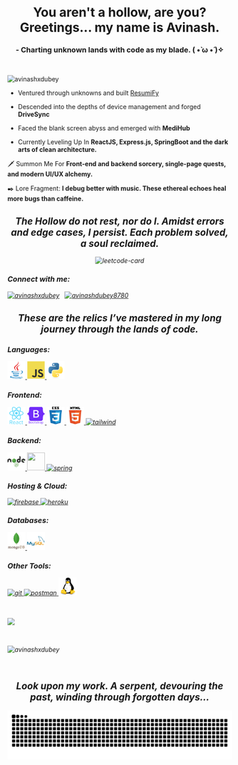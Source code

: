 <h1 align="center">You aren't a hollow, are you? Greetings... my name is Avinash.</h1> 
<h3 align="center">- Charting unknown lands with code as my blade. ( •̀ ω •́ )✧</h3><br>

<p align="left"><img src="https://github-profile-trophy.vercel.app/?username=avinashxdubey&cache_bust=1&theme=gruvbox" alt="avinashxdubey" /></a> </p>

- Ventured through unknowns and built [ResumiFy](https://resumify-woad.vercel.app/)
  
- Descended into the depths of device management and forged **DriveSync**
  
- Faced the blank screen abyss and emerged with **MediHub**
  
- Currently Leveling Up In **ReactJS, Express.js, SpringBoot and the dark arts of clean architecture.**

 🗡️  Summon Me For **Front-end and backend sorcery, single-page quests, and modern UI/UX alchemy.**

 ✒️  Lore Fragment: **I debug better with music. These ethereal echoes heal more bugs than caffeine.** <br>

 <div align="center">
    <h2><i>The Hollow do not rest, nor do I. Amidst errors and edge cases, I persist. Each problem solved, a soul reclaimed.</h2>
   <p>
     <img alt="leetcode-card" src="https://leetcard.jacoblin.cool/AvinashDubey8780?theme=dark&font=Average%20Sans&ext=heatmap">
   </p>
 </div>

<h3 align="left">Connect with me:</h3>
<p align="left" style="margin4px">
<a href="https://linkedin.com/in/avinashxdubey" target="blank" ><img align="center" src="https://raw.githubusercontent.com/rahuldkjain/github-profile-readme-generator/master/src/images/icons/Social/linked-in-alt.svg" alt="avinashxdubey" height="30" width="40" /></a>     
&nbsp;&nbsp;<a href="https://www.leetcode.com/avinashdubey8780" target="blank"><img align="center" src="https://raw.githubusercontent.com/rahuldkjain/github-profile-readme-generator/master/src/images/icons/Social/leet-code.svg" alt="avinashdubey8780" height="30" width="40" /></a>
</p>

<div>
  <h2 align="center"><i>These are the relics I’ve mastered in my long journey through the lands of code.</h2>
  <div align="left">
  <h3>Languages: </h3>
  <p>
    <a href="https://www.java.com" target="_blank" rel="noreferrer">
      <img src="https://raw.githubusercontent.com/devicons/devicon/master/icons/java/java-original.svg" alt="java" width="40" height="40"/>
    </a>
    <a href="https://developer.mozilla.org/en-US/docs/Web/JavaScript" target="_blank" rel="noreferrer">
      <img src="https://raw.githubusercontent.com/devicons/devicon/master/icons/javascript/javascript-original.svg" alt="javascript" width="40" height="40"/>
    </a>
    <a href="https://www.python.org" target="_blank" rel="noreferrer">
      <img src="https://raw.githubusercontent.com/devicons/devicon/master/icons/python/python-original.svg" alt="python" width="40" height="40"/>
    </a>
  </p>
  
  <h3>Frontend:</h3>
  <p>
    <a href="https://reactjs.org/" target="_blank" rel="noreferrer">
      <img src="https://raw.githubusercontent.com/devicons/devicon/master/icons/react/react-original-wordmark.svg" alt="react" width="40" height="40"/>
    </a>
    <a href="https://getbootstrap.com" target="_blank" rel="noreferrer">
      <img src="https://raw.githubusercontent.com/devicons/devicon/master/icons/bootstrap/bootstrap-plain-wordmark.svg" alt="bootstrap" width="40" height="40"/>
    </a>
    <a href="https://www.w3schools.com/css/" target="_blank" rel="noreferrer">
      <img src="https://raw.githubusercontent.com/devicons/devicon/master/icons/css3/css3-original-wordmark.svg" alt="css3" width="40" height="40"/>
    </a>
    <a href="https://www.w3.org/html/" target="_blank" rel="noreferrer">
      <img src="https://raw.githubusercontent.com/devicons/devicon/master/icons/html5/html5-original-wordmark.svg" alt="html5" width="40" height="40"/>
    </a>
    <a href="https://tailwindcss.com/" target="_blank" rel="noreferrer">
      <img src="https://www.vectorlogo.zone/logos/tailwindcss/tailwindcss-icon.svg" alt="tailwind" width="40" height="40"/>
    </a>
  </p>
  
  <h3>Backend:</h3>
  <p>
    <a href="https://nodejs.org" target="_blank" rel="noreferrer">
      <img src="https://raw.githubusercontent.com/devicons/devicon/master/icons/nodejs/nodejs-original-wordmark.svg" alt="nodejs" width="40" height="40"/>
    </a>
    <a href="https://expressjs.com" target="_blank" rel="noreferrer">
      <img src="https://img.icons8.com/?size=100&id=kg46nzoJrmTR&format=png&color=000000" width="40" height="40" />
    </a>
    <a href="https://spring.io/" target="_blank" rel="noreferrer">
      <img src="https://www.vectorlogo.zone/logos/springio/springio-icon.svg" alt="spring" width="40" height="40"/>
    </a>
  </p>
  
  <h3>Hosting & Cloud:</h3>
  <p>
    <a href="https://firebase.google.com/" target="_blank" rel="noreferrer">
      <img src="https://www.vectorlogo.zone/logos/firebase/firebase-icon.svg" alt="firebase" width="40" height="40"/>
    </a>
    <a href="https://heroku.com" target="_blank" rel="noreferrer">
      <img src="https://www.vectorlogo.zone/logos/heroku/heroku-icon.svg" alt="heroku" width="40" height="40"/>
    </a>
  </p>
  
  <h3>Databases:</h3>
  <p>
    <a href="https://www.mongodb.com/" target="_blank" rel="noreferrer">
      <img src="https://raw.githubusercontent.com/devicons/devicon/master/icons/mongodb/mongodb-original-wordmark.svg" alt="mongodb" width="40" height="40"/>
    </a>
    <a href="https://www.mysql.com/" target="_blank" rel="noreferrer">
      <img src="https://raw.githubusercontent.com/devicons/devicon/master/icons/mysql/mysql-original-wordmark.svg" alt="mysql" width="40" height="40"/>
    </a>
  </p>
  
  <h3>Other Tools:</h3>
  <p>
    <a href="https://git-scm.com/" target="_blank" rel="noreferrer">
      <img src="https://www.vectorlogo.zone/logos/git-scm/git-scm-icon.svg" alt="git" width="40" height="40"/>
    </a>
    <a href="https://postman.com" target="_blank" rel="noreferrer">
      <img src="https://www.vectorlogo.zone/logos/getpostman/getpostman-icon.svg" alt="postman" width="40" height="40"/>
    </a>
    <a href="https://www.linux.org/" target="_blank" rel="noreferrer">
      <img src="https://raw.githubusercontent.com/devicons/devicon/master/icons/linux/linux-original.svg" alt="linux" width="40" height="40"/>
    </a>
  </p>
  </div>
</div><br>

<p><img align="center" src="https://github-readme-stats.vercel.app/api?username=avinashxdubey&show_icons=true&locale=en&cache_seconds=3600&theme=gruvbox" /></p><br>

<p><img align="center" src="https://streak-stats.demolab.com/?user=avinashxdubey&theme=gruvbox&border_radius=25.5" alt="avinashxdubey" /></p><br>

<div align="center">
    <h2><i>Look upon my work. A serpent, devouring the past, winding through forgotten days...</h2>
    <picture>
      <source media="(prefers-color-scheme: dark)" srcset="https://raw.githubusercontent.com/AvinashxDubey/AvinashxDubey/output/github-contribution-grid-snake-dark.svg">
      <source media="(prefers-color-scheme: light)" srcset="https://raw.githubusercontent.com/AvinashxDubey/AvinashxDubey/output/github-contribution-grid-snake.svg">
      <img alt="github contribution grid snake animation" src="https://raw.githubusercontent.com/AvinashxDubey/AvinashxDubey/output/github-contribution-grid-snake.svg">
    </picture>
</div>
